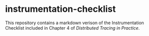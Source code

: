 # instrumentation-checklist

This repository contains a markdown verison of the Instrumentation Checklist included in Chapter 4 of _Distributed Tracing in Practice_.